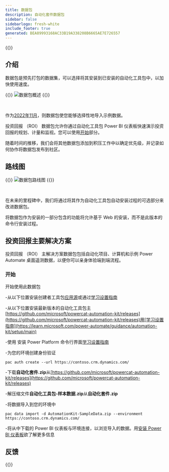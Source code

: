 ```yaml
---
title: 数据包
description: 自动化套件数据包
sidebar: false
sidebarlogo: fresh-white
include_footer: true
generated: BEA89993168AC33B19A338208B6665AE7E726557
---
```


{{<toc>}}

## 介绍

数据包是预先打包的数据集，可以选择将其安装到已安装的自动化工具包中，以加快使用速度。

{{<border>}}
![数据包概述](https://powercat-automation-kit.azureedge.net/releases/november-2022/DataPacks.svg)
{{</border>}}

<br/>

作为[2022年11月](/zh-hans/releases/november-2022)，则数据包使您能够选择性地导入示例数据。

投资回报 （ROI） 数据包允许你通过自动化工具包 Power BI 仪表板快速演示投资回报的规划、计量和监视。您可以使用[开始](/zh-hans#getting-started)部分。

随着时间的推移，我们会将其他数据包添加到积压工作中以确定优先级，并记录如何协作将数据包发布到社区。

## 路线图

{{<border>}}
![数据包路线图](https://powercat-automation-kit.azureedge.net/releases/november-2022/DataPacks-WhatsNext.svg?v=1)
{{</border>}}

<br/>

在未来的里程碑中，我们将通过将其作为自动化工具包自动安装过程的可选部分来改进数据包。

将数据包作为安装的一部分包含的功能将允许基于 Web 的安装，而不是此版本的命令行安装过程。

## 投资回报主要解决方案

投资回报 （ROI） 主解决方案数据包包括自动化项目、计算机和示例 Power Automate 桌面遥测数据，以便你可以亲身体验端到端流程。

### 开始

开始使用此数据包

-从以下位置安装创建者工具包[应用源](https://appsource.microsoft.com/product/dynamics-365/microsoftpowercatarch.creatorkit1)或通过[学习设置指南](https://learn.microsoft.com/power-platform/guidance/creator-kit/setup)

-从以下位置安装最新版本的自动化工具包主[https://github.com/microsoft/powercat-automation-kit/releases](https://github.com/microsoft/powercat-automation-kit/releases)用[学习设置指南](https://learn.microsoft.com/power-automate/guidance/automation-kit/setup/main)

-使用 安装 Power Platform 命令行界面[学习设置指南](https://learn.microsoft.com/power-platform/developer/cli/introduction)

-为您的环境创建身份验证

```pwsh
pac auth create --url https://contoso.crm.dynamics.com/
```

-下载**自动化套件.zip**从[https://github.com/microsoft/powercat-automation-kit/releases](https://github.com/microsoft/powercat-automation-kit/releases)

-解压缩文件**自动化工具包-样本数据.zip**从**自动化套件.zip**

-将数据导入到您的环境中

```pwsh
pac data import -d AutomationKit-SampleData.zip --environment https://contoso.crm.dynamics.com/ 
```

-将从中下载的 Power BI 仪表板与环境连接，以浏览导入的数据。用[安装 Power BI 仪表板](/zh-hans/get-started/install-powerbi-dashboard)欲了解更多信息

## 反馈

{{<questions name="/content/zh-hans/features/datapacks.json" completed="感谢您提供反馈" shownavigationbuttons="false" locale="zh-hans">}}
